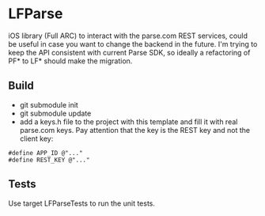 LFParse
=======

iOS library (Full ARC) to interact with the parse.com REST services, could be useful in case you want to change the backend in the future. I'm trying to keep the API consistent with current Parse SDK, so ideally a refactoring of PF* to LF* should make the migration.

Build
-----

* git submodule init
* git submodule update
* add a keys.h file to the project with this template and fill it with real parse.com keys. Pay attention that the key is the REST key and not the client key:

```
#define APP_ID @"..."
#define REST_KEY @"..."
```

Tests
-----

Use target LFParseTests to run the unit tests.